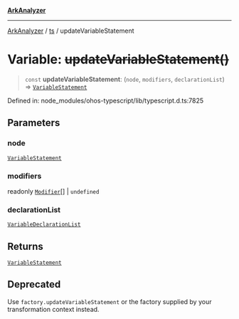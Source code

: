 [**ArkAnalyzer**](../../../../README.md)

***

[ArkAnalyzer](../../../../globals.md) / [ts](../README.md) / updateVariableStatement

# Variable: ~~updateVariableStatement()~~

> `const` **updateVariableStatement**: (`node`, `modifiers`, `declarationList`) => [`VariableStatement`](../interfaces/VariableStatement.md)

Defined in: node\_modules/ohos-typescript/lib/typescript.d.ts:7825

## Parameters

### node

[`VariableStatement`](../interfaces/VariableStatement.md)

### modifiers

readonly [`Modifier`](../type-aliases/Modifier.md)[] | `undefined`

### declarationList

[`VariableDeclarationList`](../interfaces/VariableDeclarationList.md)

## Returns

[`VariableStatement`](../interfaces/VariableStatement.md)

## Deprecated

Use `factory.updateVariableStatement` or the factory supplied by your transformation context instead.

